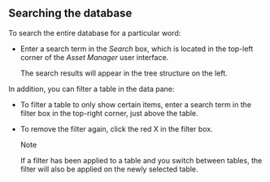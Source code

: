 ## Searching the database

To search the entire database for a particular word:

- Enter a search term in the *Search* box, which is located in the top-left corner of the *Asset Manager* user interface.

    The search results will appear in the tree structure on the left.

In addition, you can filter a table in the data pane:

- To filter a table to only show certain items, enter a search term in the filter box in the top-right corner, just above the table.

- To remove the filter again, click the red X in the filter box.

    > [!NOTE]
    > If a filter has been applied to a table and you switch between tables, the filter will also be applied on the newly selected table.
    >
